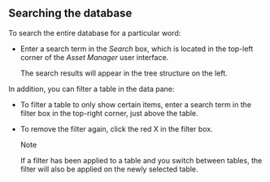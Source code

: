 ## Searching the database

To search the entire database for a particular word:

- Enter a search term in the *Search* box, which is located in the top-left corner of the *Asset Manager* user interface.

    The search results will appear in the tree structure on the left.

In addition, you can filter a table in the data pane:

- To filter a table to only show certain items, enter a search term in the filter box in the top-right corner, just above the table.

- To remove the filter again, click the red X in the filter box.

    > [!NOTE]
    > If a filter has been applied to a table and you switch between tables, the filter will also be applied on the newly selected table.
    >
